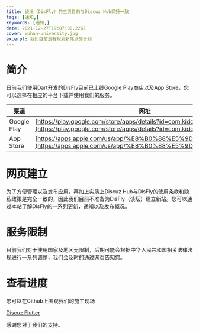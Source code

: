 ```yaml
---
title: 谈坛（DisFly）的主页目前与Discuz Hub保持一致
tags: [通知,]
keywords: [通知,]
date: 2021-12-27T19:07:00.226Z
cover: wuhan-university.jpg
excerpt: 我们目前没有规划新站点的计划
---
```


# 简介

日前我们使用Dart开发的DisFly目前已上线Google Play商店以及App Store，您可以选择在相应的平台下载并使用我们的服务。

| 渠道 | 网址 |
|--- | --- |
| Google Play | [https://play.google.com/store/apps/details?id=com.kidozh.discuz_flutter](https://play.google.com/store/apps/details?id=com.kidozh.discuz_flutter)|
| App Store | [https://apps.apple.com/us/app/%E8%B0%88%E5%9D%9B/id1601703772](https://apps.apple.com/us/app/%E8%B0%88%E5%9D%9B/id1601703772) |

# 网页建立

为了方便管理以及发布应用，再加上实质上Discuz Hub与DisFly的使用条款和隐私政策是完全一致的，因此我们目前不准备为DisFly（谈坛）建立新站。您可以通过本站了解DisFly的一系列更新，通知以及发布概况。

# 服务限制

目前我们对于使用国家及地区无限制，后期可能会根据中华人民共和国相关法律法规进行一系列调整，我们会及时的通过网页告知您。

# 查看进度

您可以在Github上围观我们的施工现场

[Discuz Flutter](https://github.com/kidozh/discuz_flutter)

感谢您对于我们的支持。
